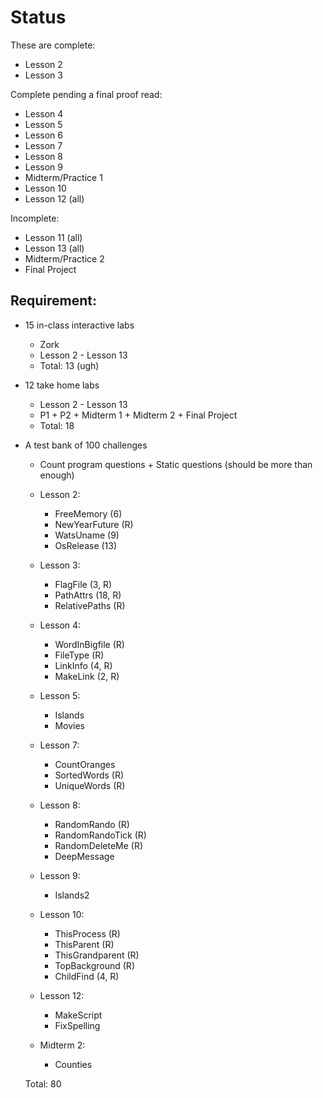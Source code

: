 # Status 

These are complete:

* Lesson 2 
* Lesson 3

Complete pending a final proof read: 

* Lesson 4
* Lesson 5
* Lesson 6
* Lesson 7
* Lesson 8
* Lesson 9 
* Midterm/Practice 1 
* Lesson 10
* Lesson 12 (all)

Incomplete:

* Lesson 11 (all)
* Lesson 13 (all)
* Midterm/Practice 2 
* Final Project

## Requirement:

* 15 in-class interactive labs 
    * Zork
    * Lesson 2 - Lesson 13 
    * Total: 13 (ugh)
* 12 take home labs 
    * Lesson 2 - Lesson 13 
    * P1 + P2 + Midterm 1 + Midterm 2 + Final Project
    * Total: 18
* A test bank of 100 challenges 
    * Count program questions + Static questions (should be more than enough)

    * Lesson 2:
        * FreeMemory (6)
        * NewYearFuture (R)
        * WatsUname (9)
        * OsRelease (13)
    * Lesson 3:
        * FlagFile (3, R)
        * PathAttrs (18, R)
        * RelativePaths (R)
    * Lesson 4:
        * WordInBigfile (R)
        * FileType (R)
        * LinkInfo (4, R)
        * MakeLink (2, R)
    * Lesson 5:
        * Islands
        * Movies
    * Lesson 7:
        * CountOranges 
        * SortedWords (R)
        * UniqueWords (R)
    * Lesson 8:
        * RandomRando (R)
        * RandomRandoTick (R)
        * RandomDeleteMe (R)
        * DeepMessage
    * Lesson 9:
        * Islands2
    * Lesson 10:
        * ThisProcess (R)
        * ThisParent (R)
        * ThisGrandparent (R)
        * TopBackground (R)
        * ChildFind (4, R)
    * Lesson 12:
        * MakeScript
        * FixSpelling
    * Midterm 2:
        * Counties


    Total: 80
